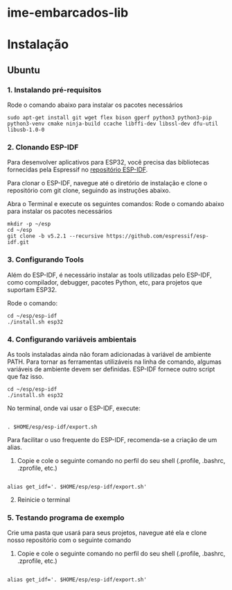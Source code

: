 # ime-embarcados-lib

# Instalação
## Ubuntu
### 1. Instalando pré-requisitos
Rode o comando abaixo para instalar os pacotes necessários
```
sudo apt-get install git wget flex bison gperf python3 python3-pip python3-venv cmake ninja-build ccache libffi-dev libssl-dev dfu-util libusb-1.0-0
```
### 2. Clonando ESP-IDF
Para desenvolver aplicativos para ESP32, você precisa das bibliotecas fornecidas pela Espressif no [repositório ESP-IDF](https://github.com/espressif/esp-idf).

Para clonar o ESP-IDF, navegue até o diretório de instalação e clone o repositório com git clone, seguindo as instruções abaixo.

Abra o Terminal e execute os seguintes comandos:
Rode o comando abaixo para instalar os pacotes necessários
```
mkdir -p ~/esp
cd ~/esp
git clone -b v5.2.1 --recursive https://github.com/espressif/esp-idf.git
```
### 3. Configurando Tools
Além do ESP-IDF, é necessário instalar as tools utilizadas pelo ESP-IDF, como compilador, debugger, pacotes Python, etc, para projetos que suportam ESP32.

Rode o comando:
```
cd ~/esp/esp-idf
./install.sh esp32
```

### 4. Configurando variáveis ambientais
As tools instaladas ainda não foram adicionadas à variável de ambiente PATH. Para tornar as ferramentas utilizáveis na linha de comando, algumas variáveis de ambiente devem ser definidas. ESP-IDF fornece outro script que faz isso.
```
cd ~/esp/esp-idf
./install.sh esp32
```
No terminal, onde vai usar o ESP-IDF, execute:
```

. $HOME/esp/esp-idf/export.sh
```

Para facilitar o uso frequente do ESP-IDF, recomenda-se a criação de um alias.
1. Copie e cole o seguinte comando no perfil do seu shell (.profile, .bashrc, .zprofile, etc.)
```

alias get_idf='. $HOME/esp/esp-idf/export.sh'
```
2. Reinicie o terminal

### 5. Testando programa de exemplo
Crie uma pasta que usará para seus projetos, navegue até ela  e clone nosso repositório com o seguinte comando
1. Copie e cole o seguinte comando no perfil do seu shell (.profile, .bashrc, .zprofile, etc.)
```

alias get_idf='. $HOME/esp/esp-idf/export.sh'
```
